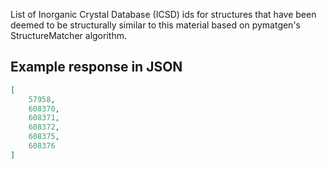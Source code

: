List of Inorganic Crystal Database (ICSD) ids for structures that have been deemed to be structurally similar to this material based on pymatgen's StructureMatcher algorithm.











## Example response in JSON

```json
[
    57958, 
    608370, 
    608371, 
    608372, 
    608375, 
    608376
]
```

